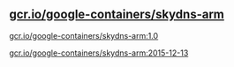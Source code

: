 
[gcr.io/google-containers/skydns-arm](https://hub.docker.com/r/anjia0532/google-containers.skydns-arm/tags/)
-----


[gcr.io/google-containers/skydns-arm:1.0](https://hub.docker.com/r/anjia0532/google-containers.skydns-arm/tags/)


[gcr.io/google-containers/skydns-arm:2015-12-13](https://hub.docker.com/r/anjia0532/google-containers.skydns-arm/tags/)


